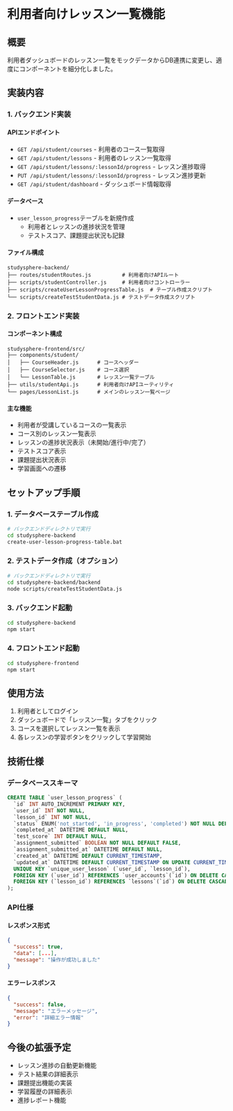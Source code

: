 # 利用者向けレッスン一覧機能

## 概要

利用者ダッシュボードのレッスン一覧をモックデータからDB連携に変更し、適度にコンポーネントを細分化しました。

## 実装内容

### 1. バックエンド実装

#### APIエンドポイント
- `GET /api/student/courses` - 利用者のコース一覧取得
- `GET /api/student/lessons` - 利用者のレッスン一覧取得
- `GET /api/student/lessons/:lessonId/progress` - レッスン進捗取得
- `PUT /api/student/lessons/:lessonId/progress` - レッスン進捗更新
- `GET /api/student/dashboard` - ダッシュボード情報取得

#### データベース
- `user_lesson_progress`テーブルを新規作成
  - 利用者とレッスンの進捗状況を管理
  - テストスコア、課題提出状況も記録

#### ファイル構成
```
studysphere-backend/
├── routes/studentRoutes.js          # 利用者向けAPIルート
├── scripts/studentController.js     # 利用者向けコントローラー
├── scripts/createUserLessonProgressTable.js  # テーブル作成スクリプト
└── scripts/createTestStudentData.js # テストデータ作成スクリプト
```

### 2. フロントエンド実装

#### コンポーネント構成
```
studysphere-frontend/src/
├── components/student/
│   ├── CourseHeader.js      # コースヘッダー
│   ├── CourseSelector.js    # コース選択
│   └── LessonTable.js       # レッスン一覧テーブル
├── utils/studentApi.js      # 利用者向けAPIユーティリティ
└── pages/LessonList.js      # メインのレッスン一覧ページ
```

#### 主な機能
- 利用者が受講しているコースの一覧表示
- コース別のレッスン一覧表示
- レッスンの進捗状況表示（未開始/進行中/完了）
- テストスコア表示
- 課題提出状況表示
- 学習画面への遷移

## セットアップ手順

### 1. データベーステーブル作成

```bash
# バックエンドディレクトリで実行
cd studysphere-backend
create-user-lesson-progress-table.bat
```

### 2. テストデータ作成（オプション）

```bash
# バックエンドディレクトリで実行
cd studysphere-backend/backend
node scripts/createTestStudentData.js
```

### 3. バックエンド起動

```bash
cd studysphere-backend
npm start
```

### 4. フロントエンド起動

```bash
cd studysphere-frontend
npm start
```

## 使用方法

1. 利用者としてログイン
2. ダッシュボードで「レッスン一覧」タブをクリック
3. コースを選択してレッスン一覧を表示
4. 各レッスンの学習ボタンをクリックして学習開始

## 技術仕様

### データベーススキーマ

```sql
CREATE TABLE `user_lesson_progress` (
  `id` INT AUTO_INCREMENT PRIMARY KEY,
  `user_id` INT NOT NULL,
  `lesson_id` INT NOT NULL,
  `status` ENUM('not_started', 'in_progress', 'completed') NOT NULL DEFAULT 'not_started',
  `completed_at` DATETIME DEFAULT NULL,
  `test_score` INT DEFAULT NULL,
  `assignment_submitted` BOOLEAN NOT NULL DEFAULT FALSE,
  `assignment_submitted_at` DATETIME DEFAULT NULL,
  `created_at` DATETIME DEFAULT CURRENT_TIMESTAMP,
  `updated_at` DATETIME DEFAULT CURRENT_TIMESTAMP ON UPDATE CURRENT_TIMESTAMP,
  UNIQUE KEY `unique_user_lesson` (`user_id`, `lesson_id`),
  FOREIGN KEY (`user_id`) REFERENCES `user_accounts`(`id`) ON DELETE CASCADE,
  FOREIGN KEY (`lesson_id`) REFERENCES `lessons`(`id`) ON DELETE CASCADE
);
```

### API仕様

#### レスポンス形式
```json
{
  "success": true,
  "data": [...],
  "message": "操作が成功しました"
}
```

#### エラーレスポンス
```json
{
  "success": false,
  "message": "エラーメッセージ",
  "error": "詳細エラー情報"
}
```

## 今後の拡張予定

- レッスン進捗の自動更新機能
- テスト結果の詳細表示
- 課題提出機能の実装
- 学習履歴の詳細表示
- 進捗レポート機能
